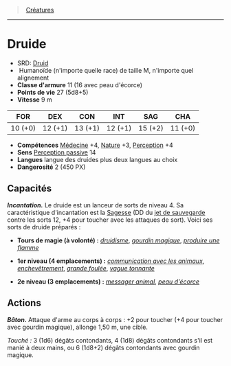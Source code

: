 ﻿---
!Monster
Family: MonsterHD
Type: Humanoïde (n'importe quelle race)
Size: M
Alignment: n'importe quel alignement
ArmorClass: 11 (16 avec peau d'écorce)
HitPoints: 27 (5d8+5)
Speed: 9 m
Strength: 10 (+0)
Dexterity: 12 (+1)
Constitution: 13 (+1)
Intelligence: 12 (+1)
Wisdom: 15 (+2)
Charisma: 11 (+0)
Skills: '[Médecine](hd_abilities_wisdom_medecine.md) +4, [Nature](hd_abilities_intelligence_nature.md) +3, [Perception](hd_abilities_wisdom_perception.md) +4'
Senses: '[Perception passive](hd_abilities_dexterity_perception_passive.md) 14'
Languages: langue des druides plus deux langues au choix
Challenge: 2 (450 PX)
Id: monsters_hd.md#druide
ParentLink: monsters_hd.md#créatures
Name: Druide
ParentName: Créatures
NameLevel: 1
AltName: '[Druid](srd_monsters_druid.md)'
Attributes: {}
---
> [Créatures](hd_monsters.md)

---

# Druide

- SRD: [Druid](srd_monsters_druid.md)
-  Humanoïde (n'importe quelle race) de taille M, n'importe quel alignement
- **Classe d'armure** 11 (16 avec peau d'écorce)
- **Points de vie** 27 (5d8+5)
- **Vitesse** 9 m

|FOR|DEX|CON|INT|SAG|CHA|
|---|---|---|---|---|---|
|10 (+0)|12 (+1)|13 (+1)|12 (+1)|15 (+2)|11 (+0)|

- **Compétences** [Médecine](hd_abilities_wisdom_medecine.md) +4, [Nature](hd_abilities_intelligence_nature.md) +3, [Perception](hd_abilities_wisdom_perception.md) +4
- **Sens** [Perception passive](hd_abilities_dexterity_perception_passive.md) 14
- **Langues** langue des druides plus deux langues au choix
- **Dangerosité** 2 (450 PX)

## Capacités

**_Incantation._** Le druide est un lanceur de sorts de niveau 4. Sa caractéristique d'incantation est la [Sagesse](hd_abilities_wisdom.md) (DD du [jet de sauvegarde](hd_abilities_jets_de_sauvegarde.md) contre les sorts 12, +4 pour toucher avec les attaques de sort). Voici ses sorts de druide préparés :

* **Tours de magie (à volonté) :** _[druidisme](hd_spells_druidisme.md)_, _[gourdin magique](hd_spells_gourdin_magique.md)_, _[produire une flamme](hd_spells_produire_une_flamme.md)_

* **1er niveau (4 emplacements) :** _[communication avec les animaux](hd_spells_communication_avec_les_animaux.md)_, _[enchevêtrement](hd_spells_enchevetrement.md)_, _[grande foulée](hd_spells_grande_foulee.md)_, _[vague tonnante](hd_spells_vague_tonnante.md)_

* **2e niveau (3 emplacements) :** _[messager animal](hd_spells_messager_animal.md)_, _[peau d'écorce](hd_spells_peau_decorce.md)_

## Actions

**_Bâton._** Attaque d'arme au corps à corps : +2 pour toucher (+4 pour toucher avec gourdin magique), allonge 1,50 m, une cible.

_Touché :_ 3 (1d6) dégâts contondants, 4 (1d8) dégâts contondants s'il est manié à deux mains, ou 6 (1d8+2) dégâts contondants avec gourdin magique.


